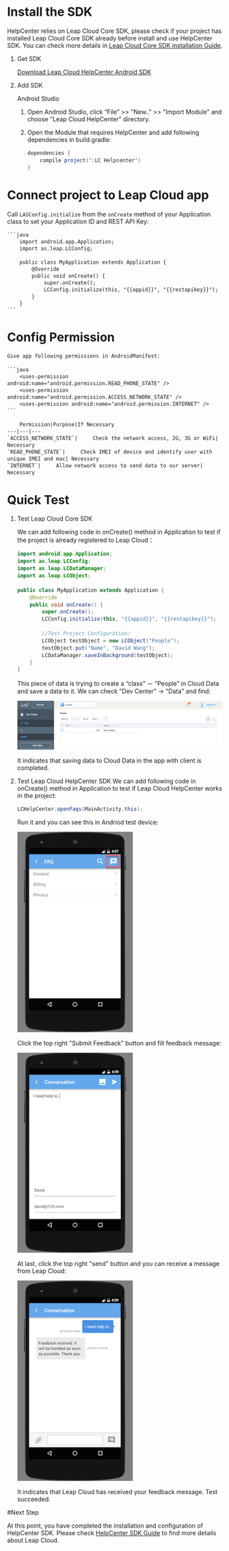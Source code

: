 #	Install the SDK

HelpCenter relies on Leap Cloud Core SDK, please check if your project has installed Leap Cloud Core SDK already before install and use HelpCenter SDK. You can check more details in [Leap Cloud Core SDK installation Guide](LC_DOCS_LINK_PLACEHOLDER_SDK_QUICKSTART_ANDROID).

1. Get SDK

	<a class="download-sdk" href="...">Download Leap Cloud HelpCenter Android SDK</a>
	
2. Add SDK

	Android Studio 

	1. 	Open Android Studio, click “File” >> "New.." >> "Import Module" and choose "Leap Cloud HelpCenter" directory.
	2. 	Open the Module that requires HelpCenter and add following dependencies in build.gradle:
	
		```java
		dependencies {
			compile project(':LC Helpcenter')
		}
		```

#	Connect project to Leap Cloud app
	
Call `LASConfig.initialize` from the `onCreate` method of your Application class to set your Application ID and REST API Key:
	
	```java
		import android.app.Application;
		import as.leap.LCConfig;
	
		public class MyApplication extends Application {
			@Override
			public void onCreate() {
				super.onCreate();
				LCConfig.initialize(this, "{{appid}}", "{{restapikey}}");
			}
		}
	```
	
#	Config Permission

	Give app following permissions in AndroidManifest:
		
	```java
		<uses-permission android:name="android.permission.READ_PHONE_STATE" />
		<uses-permission android:name="android.permission.ACCESS_NETWORK_STATE" />
		<uses-permission android:name="android.permission.INTERNET" />
	```
		
		Permission|Purpose|If Necessary
 	---|---|---
 	`ACCESS_NETWORK_STATE`|		Check the network access, 2G, 3G or WiFi| Necessary
 	`READ_PHONE_STATE`| 	Check IMEI of device and identify user with unique IMEI and mac| Necessary
 	`INTERNET`| 	Allow network access to send data to our server| Necessary

#	Quick Test 

1. Test Leap Cloud Core SDK

	We can add following code in onCreate() method in Application to test if the project is already registered to Leap Cloud：
	
	```java
	import android.app.Application;
	import as.leap.LCConfig;
	import as.leap.LCDataManager;
	import as.leap.LCObject;
	
	public class MyApplication extends Application {
		@Override
		public void onCreate() {
			super.onCreate();
			LCConfig.initialize(this, "{{appid}}", "{{restapikey}}");
			
			//Test Project Configuration:
			LCObject testObject = new LCObject("People");
			testObject.put("Name", "David Wang");
			LCDataManager.saveInBackground(testObject);
		}
	}
	```
	
	This piece of data is trying to create a “class” － “People” in Cloud Data and save a data to it. We can check "Dev Center" -> "Data" and find:
	
	![imgSDKQSTestAddObj](../../../images/imgSDKQSTestAddObj.png)
	
	It indicates that saving data to Cloud Data in the app with client is completed. 

2. Test Leap Cloud HelpCenter SDK
	 We can add following code in onCreate() method in Application to test if Leap Cloud HelpCenter works in the project:
	
	```java
	LCHelpCenter.openFaqs(MainActivity.this);
	```
	
	Run it and you can see this in Andriod test device:
	
	![imgSupportHome](../../../images/imgSupportHome.png)
	
	Click the top right "Submit Feedback" button and fill feedback message:
	
	![imgSupportAddMsg](../../../images/imgSupportAddMsg.png)
	
	At last, click the top right "send" button and you can receive a message from Leap Cloud: 
		
	![imgSupportConversation](../../../images/imgSupportConversation.png)
	
	It indicates that Leap Cloud has received your feedback message. Test succeeded.

#Next Step

At this point, you have completed the installation and configuration of HelpCenter SDK. Please check [HelpCenter SDK Guide](LC_DOCS_GUIDE_LINK_PLACEHOLDER_ANDROID#SUPPORT_ZH) to find more details about Leap Cloud.